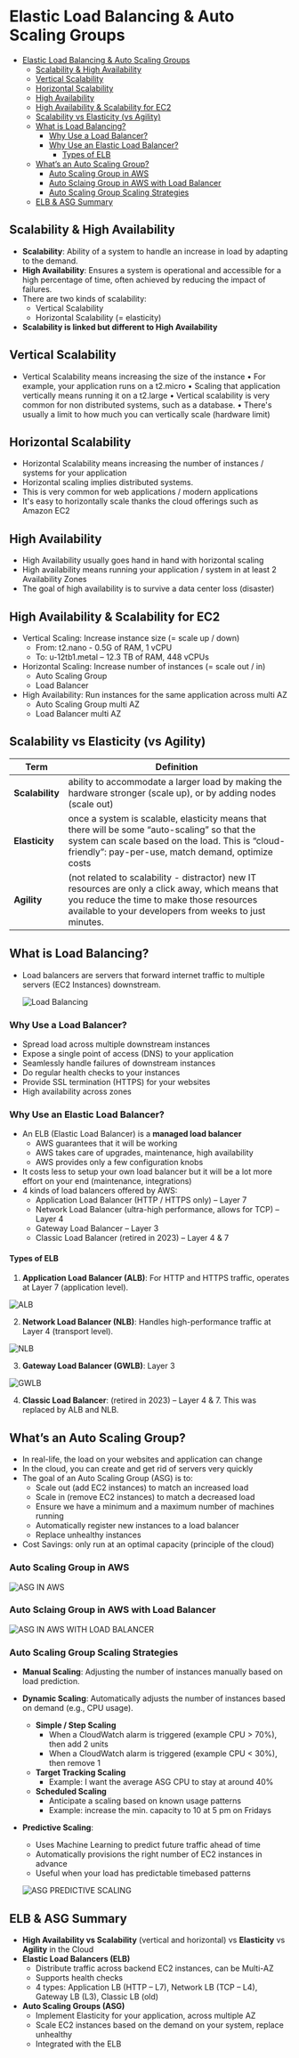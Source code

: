 # Elastic Load Balancing & Auto Scaling Groups

- [Elastic Load Balancing \& Auto Scaling Groups](#elastic-load-balancing--auto-scaling-groups)
  - [Scalability \& High Availability](#scalability--high-availability)
  - [Vertical Scalability](#vertical-scalability)
  - [Horizontal Scalability](#horizontal-scalability)
  - [High Availability](#high-availability)
  - [High Availability \& Scalability for EC2](#high-availability--scalability-for-ec2)
  - [Scalability vs Elasticity (vs Agility)](#scalability-vs-elasticity-vs-agility)
  - [What is Load Balancing?](#what-is-load-balancing)
    - [Why Use a Load Balancer?](#why-use-a-load-balancer)
    - [Why Use an Elastic Load Balancer?](#why-use-an-elastic-load-balancer)
      - [Types of ELB](#types-of-elb)
  - [What’s an Auto Scaling Group?](#whats-an-auto-scaling-group)
    - [Auto Scaling Group in AWS](#auto-scaling-group-in-aws)
    - [Auto Sclaing Group in AWS with Load Balancer](#auto-sclaing-group-in-aws-with-load-balancer)
    - [Auto Scaling Group Scaling Strategies](#auto-scaling-group-scaling-strategies)
  - [ELB \& ASG Summary](#elb--asg-summary)

## Scalability & High Availability

- **Scalability**: Ability of a system to handle an increase in load by adapting to the demand.
- **High Availability**: Ensures a system is operational and accessible for a high percentage of time, often achieved by reducing the impact of failures.
- There are two kinds of scalability:
  - Vertical Scalability
  - Horizontal Scalability (= elasticity)
- **Scalability is linked but different to High Availability**

## Vertical Scalability

- Vertical Scalability means increasing the size of the instance
• For example, your application runs on a t2.micro
• Scaling that application vertically means running it on a t2.large
• Vertical scalability is very common for non distributed systems, such as a database.
• There's usually a limit to how much you can vertically scale (hardware limit)

## Horizontal Scalability

- Horizontal Scalability means increasing the number of instances / systems for your application
- Horizontal scaling implies distributed systems.
- This is very common for web applications / modern applications
- It's easy to horizontally scale thanks the cloud offerings such as Amazon EC2

## High Availability

- High Availability usually goes hand in hand with horizontal scaling
- High availability means running your application / system in at least 2 Availability Zones
- The goal of high availability is to survive a data center loss (disaster)

## High Availability & Scalability for EC2

- Vertical Scaling: Increase instance size (= scale up / down)
  - From: t2.nano - 0.5G of RAM, 1 vCPU
  - To: u-12tb1.metal – 12.3 TB of RAM, 448 vCPUs
- Horizontal Scaling: Increase number of instances (= scale out / in)
  - Auto Scaling Group
  - Load Balancer
- High Availability: Run instances for the same application across multi AZ
  - Auto Scaling Group multi AZ
  - Load Balancer multi AZ

## Scalability vs Elasticity (vs Agility)

| **Term**        | **Definition**                                                                                                    |
| --------------- | ----------------------------------------------------------------------------------------------------------------- |
| **Scalability** | ability to accommodate a larger load by making the hardware stronger (scale up), or by adding nodes (scale out)   |
| **Elasticity**  | once a system is scalable, elasticity means that there will be some “auto-scaling” so that the system can scale based on the load. This is “cloud-friendly”: pay-per-use, match demand, optimize costs |
| **Agility**     | (not related to scalability - distractor) new IT resources are only a click away, which means that you reduce the time to make those resources available to your developers from weeks to just minutes. |

## What is Load Balancing?

- Load balancers are servers that forward internet traffic to multiple servers (EC2 Instances) downstream.

  ![Load Balancing](../images/Load_Balancing.PNG)

### Why Use a Load Balancer?

- Spread load across multiple downstream instances
- Expose a single point of access (DNS) to your application
- Seamlessly handle failures of downstream instances
- Do regular health checks to your instances
- Provide SSL termination (HTTPS) for your websites
- High availability across zones

### Why Use an Elastic Load Balancer?

- An ELB (Elastic Load Balancer) is a **managed load balancer**
  - AWS guarantees that it will be working
  - AWS takes care of upgrades, maintenance, high availability
  - AWS provides only a few configuration knobs
- It costs less to setup your own load balancer but it will be a lot more effort on your end (maintenance, integrations)
- 4 kinds of load balancers offered by AWS:
  - Application Load Balancer (HTTP / HTTPS only) – Layer 7
  - Network Load Balancer (ultra-high performance, allows for TCP) – Layer 4
  - Gateway Load Balancer – Layer 3
  - Classic Load Balancer (retired in 2023) – Layer 4 & 7

#### Types of ELB

1. **Application Load Balancer (ALB)**: For HTTP and HTTPS traffic, operates at Layer 7 (application level).

  ![ALB](../images/ALB.PNG)

2. **Network Load Balancer (NLB)**: Handles high-performance traffic at Layer 4 (transport level).

  ![NLB](../images/NLB.PNG)

3. **Gateway Load Balancer (GWLB)**: Layer 3

  ![GWLB](../images/GWLB.PNG)

4. **Classic Load Balancer**: (retired in 2023) – Layer 4 & 7. This was replaced by ALB and NLB.

## What’s an Auto Scaling Group?

- In real-life, the load on your websites and application can change
- In the cloud, you can create and get rid of servers very quickly
- The goal of an Auto Scaling Group (ASG) is to:
  - Scale out (add EC2 instances) to match an increased load
  - Scale in (remove EC2 instances) to match a decreased load
  - Ensure we have a minimum and a maximum number of machines running
  - Automatically register new instances to a load balancer
  - Replace unhealthy instances
- Cost Savings: only run at an optimal capacity (principle of the cloud)

### Auto Scaling Group in AWS

  ![ASG IN AWS](../images/ASG_In_AWS.PNG)

### Auto Sclaing Group in AWS with Load Balancer

  ![ASG IN AWS WITH LOAD BALANCER](../images/ASG_In_AWS_With_Load_Balancer.PNG)

### Auto Scaling Group Scaling Strategies

- **Manual Scaling**: Adjusting the number of instances manually based on load prediction.
- **Dynamic Scaling**: Automatically adjusts the number of instances based on demand (e.g., CPU usage).
  - **Simple / Step Scaling**
    - When a CloudWatch alarm is triggered (example CPU > 70%), then add 2 units
    - When a CloudWatch alarm is triggered (example CPU < 30%), then remove 1
  - **Target Tracking Scaling**
    - Example: I want the average ASG CPU to stay at around 40%
  - **Scheduled Scaling**
    - Anticipate a scaling based on known usage patterns
    - Example: increase the min. capacity to 10 at 5 pm on Fridays
- **Predictive Scaling**: 
  - Uses Machine Learning to predict future traffic ahead of time
  - Automatically provisions the right number of EC2 instances in advance
  - Useful when your load has predictable timebased patterns

  ![ASG PREDICTIVE SCALING](../images/ASG_Predictive_Scaling.PNG)

## ELB & ASG Summary

- **High Availability vs Scalability** (vertical and horizontal) vs **Elasticity** vs **Agility** in the Cloud
- **Elastic Load Balancers (ELB)**
  - Distribute traffic across backend EC2 instances, can be Multi-AZ
  - Supports health checks
  - 4 types: Application LB (HTTP – L7), Network LB (TCP – L4), Gateway LB (L3), Classic LB (old)
- **Auto Scaling Groups (ASG)**
  - Implement Elasticity for your application, across multiple AZ
  - Scale EC2 instances based on the demand on your system, replace unhealthy
  - Integrated with the ELB
